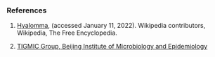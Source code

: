 ### References

1. [Hyalomma](https://en.wikipedia.org/w/index.php?title=Hyalomma&oldid=1061635715), (accessed January 11, 2022). Wikipedia contributors, Wikipedia, The Free Encyclopedia.

2. [TIGMIC Group, Beijing Institute of Microbiology and Epidemiology](https://ngdc.cncb.ac.cn/gwh/Assembly/8867/show)

